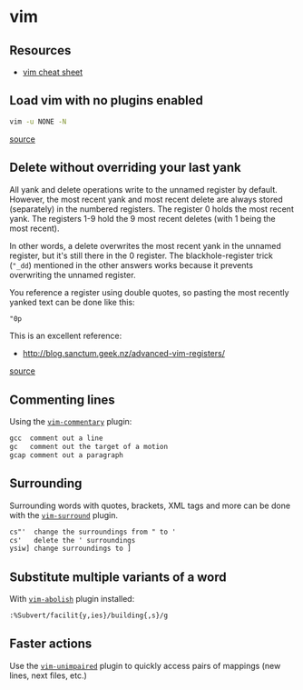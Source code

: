# vim
## Resources
- [vim cheat sheet](http://vim.rtorr.com/)

## Load vim with no plugins enabled
```sh
vim -u NONE -N
```
[source](http://stackoverflow.com/questions/4261785/temporarily-disable-some-plugins-using-pathogen-in-vim)


## Delete without overriding your last yank
All yank and delete operations write to the unnamed register by default. However, the most recent yank and most recent delete are always stored (separately) in the numbered registers. The register 0 holds the most recent yank. The registers 1-9 hold the 9 most recent deletes (with 1 being the most recent).

In other words, a delete overwrites the most recent yank in the unnamed register, but it's still there in the 0 register. The blackhole-register trick (`"_dd`) mentioned in the other answers works because it prevents overwriting the unnamed register.

You reference a register using double quotes, so pasting the most recently yanked text can be done like this:
```txt
"0p
```
This is an excellent reference:

- http://blog.sanctum.geek.nz/advanced-vim-registers/

[source](http://stackoverflow.com/a/14241768/1541707)

## Commenting lines
Using the [`vim-commentary`](https://github.com/tpope/vim-commentary) plugin:
```txt
gcc  comment out a line
gc   comment out the target of a motion
gcap comment out a paragraph
```

## Surrounding
Surrounding words with quotes, brackets, XML tags and more can be done with
the [`vim-surround`](https://github.com/tpope/vim-surround) plugin.
```txt
cs"'  change the surroundings from " to '
cs'   delete the ' surroundings
ysiw] change surroundings to ]
```

## Substitute multiple variants of a word
With [`vim-abolish`](https://github.com/tpope/vim-abolish) plugin installed:
```txt
:%Subvert/facilit{y,ies}/building{,s}/g
```

## Faster actions
Use the [`vim-unimpaired`](https://github.com/tpope/vim-unimpaired) plugin to
quickly access pairs of mappings (new lines, next files, etc.)
